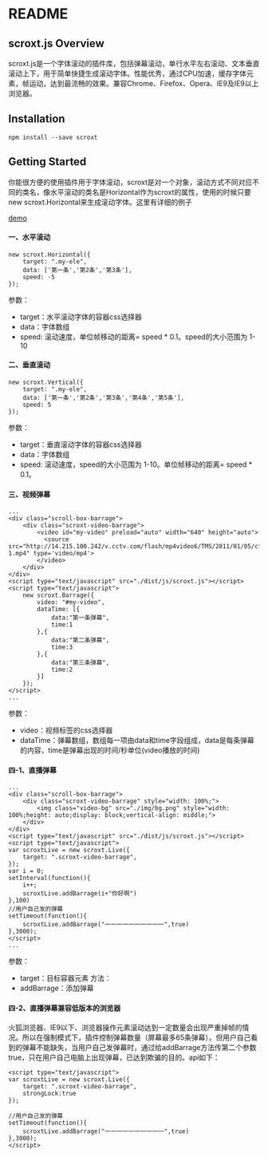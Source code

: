 README
=======================================
## scroxt.js   Overview
scroxt.js是一个字体滚动的插件库，包括弹幕滚动，单行水平左右滚动、文本垂直滚动上下，用于简单快捷生成滚动字体。性能优秀，通过CPU加速，缓存字体元素，帧运动，达到最流畅的效果。兼容Chrome、Firefox、Opera、IE9及IE9以上浏览器。

<!-- [scroxt.js官网](http:sztinghao.top)  -->

## Installation

```
npm install --save scroxt

```

## Getting Started

你能很方便的使用插件用于字体滚动，scroxt是对一个对象，滚动方式不同对应不同的类名，像水平滚动的类名是Horizontal作为scroxt的属性，使用的时候只要new scroxt.Horizontal来生成滚动字体。这里有详细的例子 

[demo](https://github.com/chenjianfang/scroxt/tree/master/demo)

#### 一、水平滚动

```
new scroxt.Horizontal({
    target: ".my-ele",
    data: ['第一条','第2条','第3条'],
    speed: -5
});

```
参数：
- target：水平滚动字体的容器css选择器
- data：字体数组
- speed: 滚动速度，单位帧移动的距离= speed * 0.1。speed的大小范围为 1-10

#### 二、垂直滚动

```
new scroxt.Vertical({
    target: ".my-ele",
    data: ['第一条','第2条','第3条','第4条','第5条'],
    speed: 5
});

```

参数：
- target：垂直滚动字体的容器css选择器
- data：字体数组
- speed: 滚动速度，speed的大小范围为 1-10。单位帧移动的距离= speed * 0.1。


#### 三、视频弹幕

```
...
<div class="scroll-box-barrage">
    <div class="scroxt-video-barrage">
        <video id="my-video" preload="auto" width="640" height="auto">
          <source src="http://14.215.100.242/v.cctv.com/flash/mp4video6/TMS/2011/01/05/cf752b1c12ce452b3040cab2f90bc265_h264818000nero_aac32-1.mp4" type='video/mp4'>
        </video>
    </div>
</div>
<script type="text/javascript" src="./dist/js/scroxt.js"></script>
<script type="text/javascript">
	new scroxt.Barrage({
	    video: "#my-video",
	    dataTime: [{
	    	data:"第一条弹幕",
	    	time:1
	    },{
	    	data:"第二条弹幕",
	    	time:3
	    },{
	    	data:"第三条弹幕",
	    	time:2
	    }]
	});
</script>
...

```

参数：
- video：视频标签的css选择器
- dataTime：弹幕数组，数组每一项由data和time字段组成，data是每条弹幕的内容，time是弹幕出现的时间/秒单位(video播放的时间)

#### 四-1、直播弹幕

```
...
<div class="scroll-box-barrage">
    <div class="scroxt-video-barrage" style="width: 100%;">
        <img class="video-bg" src="./img/bg.png" style="width: 100%;height: auto;display: block;vertical-align: middle;">
    </div>
</div>
<script type="text/javascript" src="./dist/js/scroxt.js"></script>
<script type="text/javascript">
var scroxtLive = new scroxt.Live({
    target: ".scroxt-video-barrage",
});
var i = 0;
setInterval(function(){
    i++;
    scroxtLive.addBarrage(i+"你好啊")
},100)
//用户自己发的弹幕
setTimeout(function(){
    scroxtLive.addBarrage("一一一一一一一一一一",true)
},3000);
</script>
...

```

参数：
- target：目标容器元素
方法：
- addBarrage：添加弹幕

#### 四-2、直播弹幕兼容低版本的浏览器
火狐浏览器、IE9以下、浏览器操作元素滚动达到一定数量会出现严重掉帧的情况。所以在强制模式下，插件控制弹幕数量（屏幕最多65条弹幕）。但用户自己看到的弹幕不能缺失，当用户自己发弹幕时，通过给addBarrage方法传第二个参数true，只在用户自己电脑上出现弹幕，已达到欺骗的目的。api如下：
```
<script type="text/javascript">
var scroxtLive = new scroxt.Live({
    target: ".scroxt-video-barrage",
    strongLock:true
});

//用户自己发的弹幕
setTimeout(function(){
    scroxtLive.addBarrage("一一一一一一一一一一",true)
},3000);
</script>

```